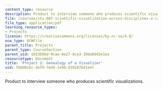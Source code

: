 ```yaml
---
content_type: resource
description: Product to interview someone who produces scientific visualizations.
file: /courses/sts-067-scientific-visualization-across-disciplines-a-critical-introduction-spring-2005/fb0d8c6cdef07e461e96d39187b41e47_project2.pdf
file_type: application/pdf
learning_resource_types:
- Projects
license: https://creativecommons.org/licenses/by-nc-sa/4.0/
ocw_type: OCWFile
parent_title: Projects
parent_type: CourseSection
parent_uid: 165369bd-9cae-6e27-8ce3-39da9d42e1ea
resourcetype: Document
title: 'Project 2: Genealogy of a Visualizer'
uid: fb0d8c6c-def0-7e46-1e96-d39187b41e47
---
```

Product to interview someone who produces scientific visualizations.